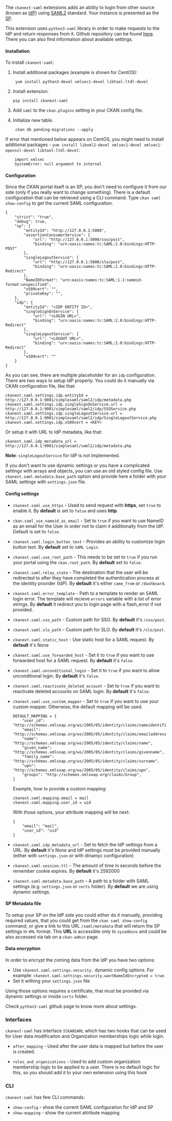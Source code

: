 The `ckanext-saml` extensions adds an ability to login from other source (known as [IdP](https://en.wikipedia.org/wiki/Identity_provider_(SAML))) using [SAML2](https://en.wikipedia.org/wiki/SAML_2.0) standard. Your instance is presented as the [SP](https://en.wikipedia.org/wiki/Service_provider_(SAML)).

This extension uses ``python3-saml`` library in order to make requests to the IdP and return responses from it. Github repository can be found
[here](https://github.com/onelogin/python3-saml). There you can also find information about available settings.

#### Installation ####

To install ``ckanext-saml``:

1. Install additional packages (example is shown for CentOS):

		yum install python3-devel xmlsec1-devel libtool-ltdl-devel

1.  Install extension:

		pip install ckanext-saml

1. Add ``saml`` to the ``ckan.plugins`` setting in your CKAN config file.

1. Initialize new table.

		ckan db pending-migrations --apply

If error that mentioned below appears on CentOS, you might need to install
additional packages - ``yum install libxml2-devel xmlsec1-devel
xmlsec1-openssl-devel libtool-ltdl-devel``:

		import xmlsec
		SystemError: null argument to internal

#### Configuration ####

Since the CKAN portal itself is an SP, you don't need to configure it from our side (only if you really want to change something). There is a default configuration that can be retrieved using a CLI command. Type `ckan saml show-config` to get the current SAML configuration.

```
{
    "strict": "true",
    "debug": true,
    "sp": {
        "entityId": "http://127.0.0.1:5000",
        "assertionConsumerService": {
            "url": "http://127.0.0.1:5000/sso/post",
            "binding": "urn:oasis:names:tc:SAML:2.0:bindings:HTTP-POST"
        },
        "singleLogoutService": {
            "url": "http://127.0.0.1:5000/slo/post",
            "binding": "urn:oasis:names:tc:SAML:2.0:bindings:HTTP-Redirect"
        },
        "NameIDFormat": "urn:oasis:names:tc:SAML:1.1:nameid-format:unspecified",
        "x509cert": "",
        "privateKey": "",
    },
    "idp": {
        "entityId": "<IDP ENTITY ID>",
        "singleSignOnService": {
            "url": "<LOGIN URL>",
            "binding": "urn:oasis:names:tc:SAML:2.0:bindings:HTTP-Redirect"
        },
        "singleLogoutService": {
            "url": "<LOGOUT URL>",
            "binding": "urn:oasis:names:tc:SAML:2.0:bindings:HTTP-Redirect"
        },
        "x509cert": ""
    }
}
```
As you can see, there are multiple placeholder for an `idp` configuration. There are two ways to setup IdP properly. You could do it manually via CKAN configuration file, like that:
```
ckanext.saml.settings.idp.entityId = http://127.0.0.1:9001/simplesaml/saml2/idp/metadata.php
ckanext.saml.settings.idp.singleSignOnService.url = http://127.0.0.1:9001/simplesaml/saml2/idp/SSOService.php
ckanext.saml.settings.idp.singleLogoutService.url = http://127.0.0.1:9001/simplesaml/saml2/idp/SingleLogoutService.php
ckanext.saml.settings.idp.x509cert = <KEY>
```
Or setup it with URL to IdP metadata, like that:
```
ckanext.saml.idp_metadata_url = http://127.0.0.1:9001/simplesaml/saml2/idp/metadata.php
```
**Note**:  ``singleLogoutService`` for IdP is not implemented.

If you don't want to use dynamic settings or you have a complicated settings with arrays and objects,
you can use an old styled config file. Use `ckanext.saml.metadata.base_path` option and provide here a folder
with your SAML settings with `settings.json` file.

#### Config settings ####

- ``ckanext.saml.use_https`` - Used to send request with **https**, set ``true`` to
  enable it. By **default** is set to ``false`` and uses **http**.

- ``ckan.saml_use_nameid_as_email`` - Set to ``true`` if you want to use NameID
  as an email for the User in order not to claim it additionally from the
  IdP. Default is set to ``false``.

- ``ckanext.saml.login_button_text`` - Provides an ability to customize login
  button text. By **default** set to ``SAML Login``.

- ``ckanext.saml.use_root_path`` - This needs to be set to ``true`` if you run
  your portal using the ``ckan.root_path``. By **default** set to ``false``.

- ``ckanext.saml.relay_state`` - The destination that the user will be redirected
    to after they have completed the authentication process at the identity
    provider (IdP). By **default** it's either ``came_from`` or ``/dashboard``.

- ``ckanext.saml.error_template`` - Path to a template to render an SAML login error.
    The template will recieve `errors` variable with a list of error strings.
    By **default** it redirect you to login page with a flash_error if not provided.

- ``ckanext.saml.sso_path`` - Custom path for SSO. By **default** it's `/sso/post`.

- ``ckanext.saml.slo_path`` - Custom path for SLO. By **default** it's `/slo/post`.

- ``ckanext.saml.static_host`` - Use static host for a SAML request. By **default** it's None

- ``ckanext.saml.use_forwarded_host`` - Set it to `true` if you want to use forwarded
    host for a SAML request. By **default** it's `false`.

- ``ckanext.saml.unconditional_login`` - Set it to `true` if you want to allow unconditional
    login. By **default** it's `false`.

- ``ckanext.saml.reactivate_deleted_account`` - Set to `true` if you want to reactivate deleted
    accounts on SAML login. By **default** it's `false`.

- ``ckanext.saml.use_custom_mapper`` - Set to `true` if you want to use your custom mapper.
    Otherwise, the default mapping will be used.
    ```
    DEFAULT_MAPPING = {
        "user_id": "http://schemas.xmlsoap.org/ws/2005/05/identity/claims/nameidentifier",
        "email": "http://schemas.xmlsoap.org/ws/2005/05/identity/claims/emailaddress",
        "name": "http://schemas.xmlsoap.org/ws/2005/05/identity/claims/name",
        "given_name": "http://schemas.xmlsoap.org/ws/2005/05/identity/claims/givenname",
        "family_name": "http://schemas.xmlsoap.org/ws/2005/05/identity/claims/surname",
        "upn": "http://schemas.xmlsoap.org/ws/2005/05/identity/claims/upn",
        "groups": "http://schemas.xmlsoap.org/claims/Group",
    }
    ```
    Example, how to provide a custom mapping:
    ```
    ckanext.saml.mapping.email = mail
    ckanext.saml.mapping.user_id = uid
    ```
    With those options, your attribute mapping will be next:
    ```
    {
        "email": "mail",
        "user_id": "uid"
    }
    ```
- ``ckanext.saml.idp_metadata_url`` - Set to fetch the IdP settings from a URL. By **default**
    it's None and IdP settings must be provided manually (either with `settings.json` or with
    dinamyc configuration)

- ``ckanext.saml.session.ttl`` - The amount of time in seconds before the remember cookie
    expires. By **default** it's 2592000

- ``ckanext.saml.metadata.base_path`` - A path to a folder with SAML settings (e.g. `settings.json`
    or `certs` folder). By **default** we are using dynamic settings.

#### SP Metadata file ####

To setup your SP on the IdP side you could either do it manually, providing required values, that you could get from the `ckan saml show-config` command, or  give a link to this URL `/saml/metadata` that will return the SP settings in `XML` format.
This **URL** is accessible only to ``sysadmins`` and could be also accessed via tab on a `ckan-admin` page.

#### Data encryption ####

In order to encrypt the coming data from the IdP you have two options:
- Use ``ckanext.saml.settings.security.`` dynamic config options.
    For example: `ckanext.saml.settings.security.wantNameIdEncrypted = true`.
- Set it withing your `settings.json` file

Using those options requires a certificate, that must be provided via dynamic settings or inside `certs` folder.

Check `python3-saml` github page to know more about settings.

### Interfaces ###

`ckanext-saml` has interface ``ICKANSAML`` which has two hooks that can be used for User data modificaiton and Organization memberships logic while login.

- ``after_mapping`` - Used after the user data is mapped but before the user is created.

- ``roles_and_organizations`` - Used to add custom organization membership logic
    to be applied to a user. There is no default logic for this, so you should
    add it to your own extension using this hook

### CLI ###

`ckanext-saml` has few CLI commands:
- `show-config` - show the current SAML configuration for IdP and SP
- `show-mapping` - show the current attribute mapping
